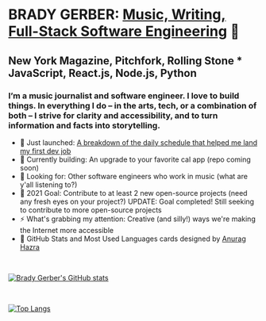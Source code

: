 
# BRADY GERBER: [Music, Writing, Full-Stack Software Engineering](https://bradygerber.com/) 👋

## New York Magazine, Pitchfork, Rolling Stone * JavaScript, React.js, Node.js, Python

### I’m a music journalist and software engineer. I love to build things. In everything I do – in the arts, tech, or a combination of both – I strive for clarity and accessibility, and to turn information and facts into storytelling.

- 🔭 Just launched: [A breakdown of the daily schedule that helped me land my first dev job](https://github.com/bg-write/how-i-got-my-first-dev-job)
- 🌱 Currently building: An upgrade to your favorite cal app (repo coming soon)
- 👯 Looking for: Other software engineers who work in music (what are y'all listening to?)
- 🥅 2021 Goal: Contribute to at least 2 new open-source projects (need any fresh eyes on your project?) UPDATE: Goal completed! Still seeking to contribute to more open-source projects
- ⚡ What's grabbing my attention: Creative (and silly!) ways we're making the Internet more accessible
- 💬 GitHub Stats and Most Used Languages cards designed by [Anurag Hazra](https://github.com/anuraghazra/github-readme-stats)

<br/>

[![Brady Gerber's GitHub stats](https://github-readme-stats.vercel.app/api?username=bg-write&show_icons=true&theme=dark)](https://github.com/anuraghazra/github-readme-stats)

<br/>

[![Top Langs](https://github-readme-stats.vercel.app/api/top-langs/?username=bg-write&layout=compact&theme=dark)](https://github.com/anuraghazra/github-readme-stats)
